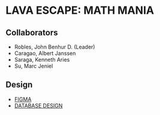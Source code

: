 # LAVA ESCAPE: MATH MANIA

## Collaborators
- Robles, John Benhur D. (Leader)
- Caragao, Albert Janssen
- Saraga, Kenneth Aries
- Su, Marc Jeniel


 ## Design
- [FIGMA](https://www.figma.com/proto/aNJJREcLBh8GNrhPqrpTRt/App-Dev?node-id=1-8&t=2icPEYKUWHW9byLp-1&starting-point-node-id=1%3A8)
- [DATABASE DESIGN](https://drive.google.com/file/d/1dljoML1X8d9yxYq9TQ6IFcLa6Ezkss8V/view?usp=sharing)